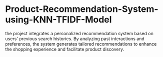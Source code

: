 # Product-Recommendation-System-using-KNN-TFIDF-Model
the project integrates a personalized recommendation system based on users' previous search histories. By analyzing past interactions and preferences, the system generates tailored recommendations to enhance the shopping experience and facilitate product discovery.
